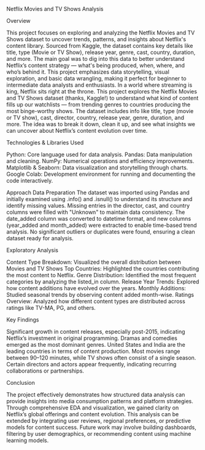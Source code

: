 Netflix Movies and TV Shows Analysis  

Overview

This project focuses on exploring and analyzing the Netflix Movies and TV Shows dataset to uncover trends, patterns, and insights about Netflix's content library.
Sourced from Kaggle, the dataset contains key details like title, type (Movie or TV Show), release year, genre, cast, country, duration, and more. The main goal was to dig into this data to better understand Netflix’s content strategy — what's being produced, when, where, and who’s behind it.
This project emphasizes data storytelling, visual exploration, and basic data wrangling, making it perfect for beginner to intermediate data analysts and enthusiasts.
In a world where streaming is king, Netflix sits right at the throne. This project explores the Netflix Movies and TV Shows dataset (thanks, Kaggle!) to understand what kind of content fills up our watchlists — from trending genres to countries producing the most binge-worthy shows.
The dataset includes info like title, type (movie or TV show), cast, director, country, release year, genre, duration, and more. The idea was to break it down, clean it up, and see what insights we can uncover about Netflix’s content evolution over time.



Technologies & Libraries Used


Python: Core language used for data analysis.
Pandas: Data manipulation and cleaning.
NumPy: Numerical operations and efficiency improvements.
Matplotlib & Seaborn: Data visualization and storytelling through charts.
Google Colab: Development environment for running and documenting the code interactively.




Approach
Data Preparation
The dataset was imported using Pandas and initially examined using .info() and .isnull() to understand its structure and identify missing values.
Missing entries in the director, cast, and country columns were filled with "Unknown" to maintain data consistency.
The date_added column was converted to datetime format, and new columns (year_added and month_added) were extracted to enable time-based trend analysis.
No significant outliers or duplicates were found, ensuring a clean dataset ready for analysis.



Exploratory Analysis



Content Type Breakdown: Visualized the overall distribution between Movies and TV Shows
Top Countries: Highlighted the countries contributing the most content to Netflix.
Genre Distribution: Identified the most frequent categories by analyzing the listed_in column.
Release Year Trends: Explored how content additions have evolved over the years.
Monthly Additions: Studied seasonal trends by observing content added month-wise.
Ratings Overview: Analyzed how different content types are distributed across ratings like TV-MA, PG, and others.



Key Findings


Significant growth in content releases, especially post-2015, indicating Netflix’s investment in original programming.
Dramas and comedies emerged as the most dominant genres.
United States and India are the leading countries in terms of content production.
Most movies range between 90–120 minutes, while TV shows often consist of a single season.
Certain directors and actors appear frequently, indicating recurring collaborations or partnerships.




Conclusion



The project effectively demonstrates how structured data analysis can provide insights into media consumption patterns and platform strategies. Through comprehensive EDA and visualization, we gained clarity on Netflix’s global offerings and content evolution. This analysis can be extended by integrating user reviews, regional preferences, or predictive models for content success. Future work may involve building dashboards, filtering by user demographics, or recommending content using machine learning models.


